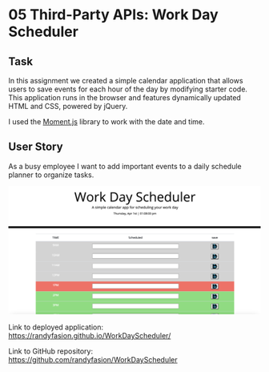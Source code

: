 # 05 Third-Party APIs: Work Day Scheduler

## Task 

In this assignment we created a simple calendar application that allows users to save events for each hour of the day by modifying starter code. This application runs in the browser and features dynamically updated HTML and CSS, powered by jQuery. 

I used the [Moment.js](https://momentjs.com/) library to work with the date and time. 

## User Story

As a busy employee I want to add important events to a daily schedule planner to organize tasks. 

![Work Day Scheduler](dayplanner.png)



Link to deployed application:
https://randyfasion.github.io/WorkDayScheduler/


Link to GitHub repository:
https://github.com/randyfasion/WorkDayScheduler
